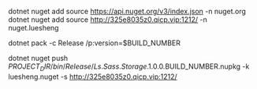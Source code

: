 ﻿dotnet nuget add source https://api.nuget.org/v3/index.json -n nuget.org
dotnet nuget add source http://325e8035z0.qicp.vip:1212/ -n nuget.luesheng

dotnet pack -c Release /p:version=$BUILD_NUMBER

dotnet nuget push $PROJECT_DIR/bin/Release/Ls.Sass.Storage.1.0.0.$BUILD_NUMBER.nupkg -k luesheng.nuget -s http://325e8035z0.qicp.vip:1212/